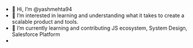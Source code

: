- 👋 Hi, I’m @yashmehta94 
- 👀 I’m interested in learning and understanding what it takes to create a scalable product and tools.
- 🌱 I’m currently learning and contributing JS ecosystem, System Design, Salesforce Platform
-

<!---
yashmehta94/yashmehta94 is a ✨ special ✨ repository because its `README.md` (this file) appears on your GitHub profile.
You can click the Preview link to take a look at your changes.
--->
